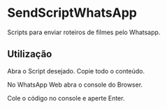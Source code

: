 # SendScriptWhatsApp

Scripts para enviar roteiros de filmes pelo Whatsapp.

## Utilização

Abra o Script desejado.
Copie todo o conteúdo.

No WhatsApp Web abra o console do Browser.

Cole o código no console e aperte Enter.
